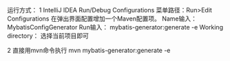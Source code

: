 运行方式：
1 IntelliJ IDEA Run/Debug Configurations
  菜单路径：Run>Edit Configurations
    在弹出界面配置增加一个Maven配置项。
    Name输入：MybatisConfigGenerator
    Run输入： mybatis-generator:generate -e
    Working directory： 选择当前项目即可

2 直接用mvn命令执行
   mvn mybatis-generator:generate -e
